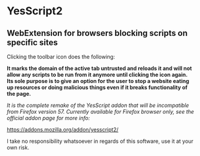 # YesScript2
## WebExtension for browsers blocking scripts on specific sites

Clicking the toolbar icon does the following:

**It marks the domain of the active tab untrusted and reloads it and will not allow any scripts to be run from it anymore until clicking the icon again. Its sole purpose is to give an option for the user to stop a website eating up resources or doing malicious things even if it breaks functionality of the page.**

*It is the complete remake of the YesScript addon that will be incompatible from Firefox version 57. Currently available for Firefox browser only, see the official addon page for more info:*

https://addons.mozilla.org/addon/yesscript2/

I take no responsibility whatsoever in regards of this software, use it at your own risk.
